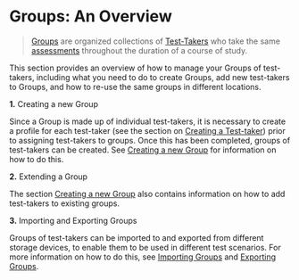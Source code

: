 <!--
    created_at: 2016-12-15
    authors:         
      - Catherine Pease
--> 

# Groups: An Overview

>[Groups](../appendix/glossary.md#group) are organized collections of [Test-Takers](../appendix/glossary.md#test-taker) who take the same [assessments](../appendix/glossary.md#test) throughout the duration of a course of study.

This section provides an overview of how to manage your Groups of test-takers, including what you need to do to create Groups, add new test-takers to Groups, and how to re-use the same groups in different locations. 


**1.** Creating a new Group

Since a Group is made up of individual test-takers, it is necessary to create a profile for each test-taker (see the section on [Creating a Test-taker](../test-takers/creating-test-taker.md)) prior to assigning test-takers to groups. Once this has been completed, groups of test-takers can be created. See [Creating a new Group](../groups/creating-a-new-group.md) for information on how to do this. 

**2.** Extending a Group

The section [Creating a new Group](../groups/creating-a-new-group.md) also contains information on how to add test-takers to existing groups.


**3.** Importing and Exporting Groups

Groups of test-takers can be imported to and exported from different storage devices, to enable them to be used in different test scenarios. For more information on how to do this, see [Importing Groups](../groups/importing-groups.md) and [Exporting Groups](../groups/exporting-groups.md).